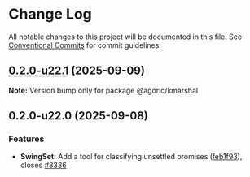 # Change Log

All notable changes to this project will be documented in this file.
See [Conventional Commits](https://conventionalcommits.org) for commit guidelines.

## [0.2.0-u22.1](https://github.com/Agoric/agoric-sdk/compare/@agoric/kmarshal@0.2.0-u22.0...@agoric/kmarshal@0.2.0-u22.1) (2025-09-09)

**Note:** Version bump only for package @agoric/kmarshal

## 0.2.0-u22.0 (2025-09-08)

### Features

* **SwingSet:** Add a tool for classifying unsettled promises ([feb1f93](https://github.com/Agoric/agoric-sdk/commit/feb1f93c81e68c680e07bdac8c64917ad69af602)), closes [#8336](https://github.com/Agoric/agoric-sdk/issues/8336)
